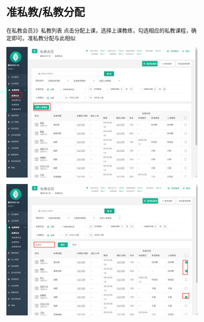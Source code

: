 # 准私教/私教分配

 在私教会员》》私教列表  点击分配上课，选择上课教练，勾选相应的私教课程，确定即可。准私教分配与此相似

![](../.gitbook/assets/1%20%2817%29.png)

![](../.gitbook/assets/2%20%288%29.png)



